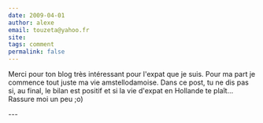 ```yaml
---
date: 2009-04-01
author: alexe
email: touzeta@yahoo.fr
site: 
tags: comment
permalink: false
---
```


<p>Merci pour ton blog très intéressant pour l'expat que je suis. Pour ma part je commence tout juste ma vie amstellodamoise. Dans ce post, tu ne dis pas si, au final, le bilan est positif et si la vie d'expat en Hollande te plaît... Rassure moi un peu ;o) </p>
---